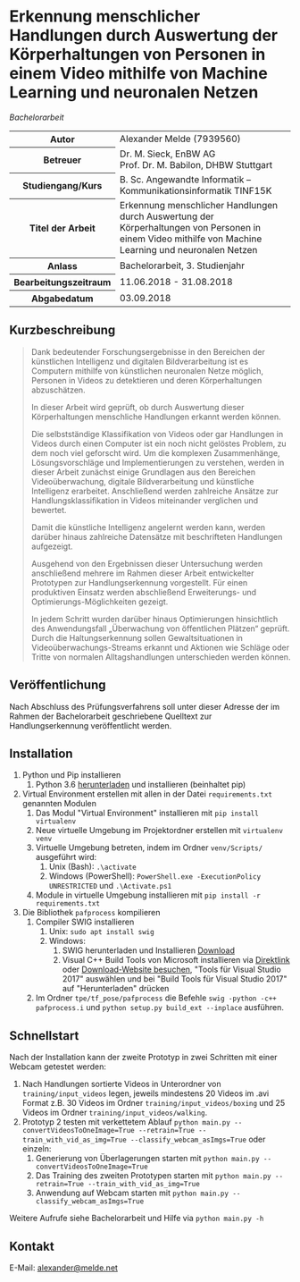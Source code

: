 # Erkennung menschlicher Handlungen durch Auswertung der Körperhaltungen von Personen in einem Video mithilfe von Machine Learning und neuronalen Netzen
_Bachelorarbeit_
<table>
<tr><th>Autor</th><td>Alexander Melde (7939560)</td></tr>
<tr><th>Betreuer</th><td>Dr. M. Sieck, EnBW AG<br/>Prof. Dr. M. Babilon, DHBW Stuttgart</td></tr>
<tr><th>Studiengang/Kurs</th><td>B. Sc. Angewandte Informatik – Kommunikationsinformatik TINF15K</td></tr>
<tr><th>Titel der Arbeit</th><td>Erkennung menschlicher Handlungen durch Auswertung der Körperhaltungen von Personen in einem Video mithilfe von Machine Learning und neuronalen Netzen</td></tr>
<tr><th>Anlass</th><td>Bachelorarbeit, 3. Studienjahr</td></tr>
<tr><th>Bearbeitungszeitraum</th><td>11.06.2018 - 31.08.2018</td></tr>
<tr><th>Abgabedatum</th><td>03.09.2018</td></tr>
</table>

## Kurzbeschreibung
> Dank bedeutender Forschungsergebnisse in den Bereichen der künstlichen Intelligenz und digitalen Bildverarbeitung ist es Computern mithilfe von künstlichen neuronalen Netze möglich, Personen in Videos zu detektieren und deren Körperhaltungen abzuschätzen.
> 
> In dieser Arbeit wird geprüft, ob durch Auswertung dieser Körperhaltungen menschliche Handlungen erkannt werden können.
> 
> Die selbstständige Klassifikation von Videos oder gar Handlungen in Videos durch einen Computer ist ein noch nicht gelöstes Problem, zu dem noch viel geforscht wird. Um die komplexen Zusammenhänge, Lösungsvorschläge und Implementierungen zu verstehen, werden in dieser Arbeit zunächst einige Grundlagen aus den Bereichen Videoüberwachung, digitale Bildverarbeitung und künstliche Intelligenz erarbeitet. Anschließend werden zahlreiche Ansätze zur Handlungsklassifikation in Videos miteinander verglichen und bewertet.
> 
> Damit die künstliche Intelligenz angelernt werden kann, werden darüber hinaus zahlreiche Datensätze mit beschrifteten Handlungen aufgezeigt.
> 
> Ausgehend von den Ergebnissen dieser Untersuchung werden anschließend mehrere im Rahmen dieser Arbeit entwickelter Prototypen zur Handlungserkennung vorgestellt. Für einen produktiven Einsatz werden abschließend Erweiterungs- und Optimierungs-Möglichkeiten gezeigt.
> 
> In jedem Schritt wurden darüber hinaus Optimierungen hinsichtlich des Anwendungsfall „Überwachung von öffentlichen Plätzen“ geprüft. Durch die Haltungserkennung sollen Gewaltsituationen in Videoüberwachungs-Streams erkannt und Aktionen wie Schläge oder Tritte von normalen Alltagshandlungen unterschieden werden können.


## Veröffentlichung
Nach Abschluss des Prüfungsverfahrens soll unter dieser Adresse der im Rahmen der Bachelorarbeit geschriebene Quelltext zur Handlungserkennung veröffentlicht werden.


## Installation

1) Python und Pip installieren
    1) Python 3.6 [herunterladen](https://www.python.org/downloads/) und installieren (beinhaltet pip)
2) Virtual Environment erstellen mit allen in der Datei ``requirements.txt`` genannten Modulen
    1) Das Modul "Virtual Environment" installieren mit ``pip install virtualenv``
    2) Neue virtuelle Umgebung im Projektordner erstellen mit ``virtualenv venv``
    3) Virtuelle Umgebung betreten, indem im Ordner ``venv/Scripts/`` ausgeführt wird: 
        1) Unix (Bash): ``.\activate``
        2) Windows (PowerShell): ``PowerShell.exe -ExecutionPolicy UNRESTRICTED`` und ``.\Activate.ps1``
    4) Module in virtuelle Umgebung installieren mit ``pip install -r requirements.txt``
3) Die Bibliothek ```pafprocess``` kompilieren
    1) Compiler SWIG installieren
        1) Unix: ``sudo apt install swig``
        2) Windows:
            1) SWIG herunterladen und Installieren [Download](http://www.swig.org/download.html)
            2) Visual C++ Build Tools von Microsoft installieren via [Direktlink](https://visualstudio.microsoft.com/thank-you-downloading-visual-studio/?sku=BuildTools&rel=15) oder [Download-Website besuchen](https://visualstudio.microsoft.com/downloads), "Tools für Visual Studio 2017" auswählen und bei "Build Tools für Visual Studio 2017" auf "Herunterladen" drücken
    1) Im Ordner ``tpe/tf_pose/pafprocess`` die Befehle ``swig -python -c++ pafprocess.i`` und ``python setup.py build_ext --inplace`` ausführen.


## Schnellstart

Nach der Installation kann der zweite Prototyp in zwei Schritten mit einer Webcam getestet werden:

1) Nach Handlungen sortierte Videos in Unterordner von ```training/input_videos``` legen, jeweils mindestens 20 Videos im .avi Format z.B. 30 Videos  im Ordner ``training/input_videos/boxing`` und 25 Videos im Ordner ``training/input_videos/walking``.
2) Prototyp 2 testen mit verkettetem Ablauf ``python main.py --convertVideosToOneImage=True --retrain=True --train_with_vid_as_img=True --classify_webcam_asImgs=True`` oder einzeln:
    1) Generierung von Überlagerungen starten mit ``python main.py --convertVideosToOneImage=True``
    2) Das Training des zweiten Prototypen starten mit ``python main.py --retrain=True --train_with_vid_as_img=True``
    3) Anwendung auf Webcam starten mit ``python main.py --classify_webcam_asImgs=True``

Weitere Aufrufe siehe Bachelorarbeit und Hilfe via ``python main.py -h``


## Kontakt
E-Mail: alexander@melde.net
